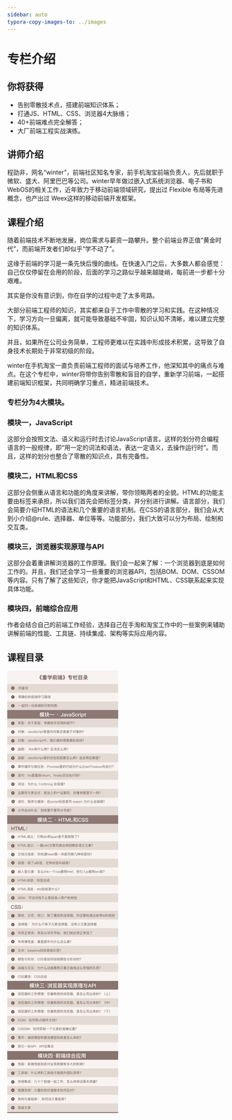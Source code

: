```yaml
---
sidebar: auto
typora-copy-images-to: ../images
---
```


# 专栏介绍

## 你将获得

- 告别零散技术点，搭建前端知识体系；
- 打通JS、HTML、CSS、浏览器4大脉络；
- 40+前端难点完全解答；
- 大厂前端工程实战演练。

## 讲师介绍

程劭非，网名“winter”，前端社区知名专家，前手机淘宝前端负责人，先后就职于微软、盛大、阿里巴巴等公司。winter早年做过嵌入式系统浏览器、电子书和 WebOS的相关工作，近年致力于移动前端领域研究，提出过 Flexible 布局等先进概念，也产出过 Weex这样的移动前端开发框架。

## 课程介绍

随着前端技术不断地发展，岗位需求与薪资一路攀升。整个前端业界正值“黄金时代”，而前端开发者们却似乎“学不动了”。

这缘于前端的学习是一条先快后慢的曲线。在快速入门之后，大多数人都会感觉：自己仅仅停留在会用的阶段，后面的学习之路似乎越来越陡峭，每前进一步都十分艰难。

其实是你没有意识到，你在自学的过程中走了太多弯路。

大部分前端工程师的知识，其实都来自于工作中零散的学习和实践。在这种情况下，学习方向一旦偏离，就可能导致基础不牢固，知识认知不清晰，难以建立完整的知识体系。

并且，如果所在公司业务简单，工程师更难以在实践中形成技术积累，这导致了自身技术长期处于非常初级的阶段。

winter在手机淘宝一直负责前端工程师的面试与培养工作，他深知其中的痛点与难点。在这个专栏中，winter将带你告别零散和盲目的自学，重新学习前端，一起搭建前端知识框架，共同明确学习重点，精进前端技术。

### **专栏分为4大模块。**

### **模块一，JavaScript** 

这部分会按照文法、语义和运行时去讨论JavaScript语言。这样的划分符合编程语言的一般规律，即“用一定的词法和语法，表达一定语义，去操作运行时”。而且，这样的划分也整合了零散的知识点，具有完备性。

### **模块二，HTML和CSS**

这部分会侧重从语言和功能的角度来讲解，带你领略两者的全貌。HTML的功能主要由标签来承担，所以我们首先会把标签分类，并分别进行讲解。语言部分，我们会简要介绍HTML的语法和几个重要的语言机制。在CSS的语言部分，我们会从大到小介绍@rule、选择器、单位等等。功能部分，我们大致可以分为布局、绘制和交互类。

### **模块三，浏览器实现原理与API**

这部分会着重讲解浏览器的工作原理。我们会一起来了解：一个浏览器到底是如何工作的。并且，我们还会学习一些重要的浏览器API，包括BOM、DOM、CSSOM等内容。只有了解了这些知识，你才能把JavaScript和HTML、CSS联系起来实现具体功能。

### **模块四，前端综合应用**

作者会结合自己的前端工作经验，选择自己在手淘和淘宝工作中的一些案例来辅助讲解前端的性能、工具链、持续集成、架构等实际应用内容。

## 课程目录

![img](../images/c64e92db621033ab7e26dae216c4ec3c.jpg)